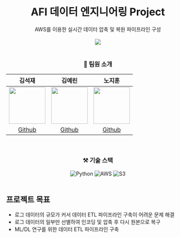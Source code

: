 <div align="center">
  <h1> AFI 데이터 엔지니어링 Project </h1>
  AWS를 이용한 실시간 데이터 압축 및 복원 파이프라인 구성
  <br><br>
  <img src="https://user-images.githubusercontent.com/86868063/151973874-c62feea1-6944-4d69-8fd3-e3b1ae58c489.png">
  <br><br>
  
  ### 👤 팀원 소개
  |김석재|김예린|노지훈|
  |:---:|:---:|:---:|
  |<img src="https://avatars.githubusercontent.com/u/86823305?v=4" width="100"/> | <img src="https://avatars.githubusercontent.com/u/86868063?v=4" width="100"/> | <img src="https://avatars.githubusercontent.com/u/86717381?v=4" width="100"/> |
  |[Github](https://github.com/Cloudblack)|[Github](https://github.com/yello-ow)|[Github](https://github.com/nojihun)|
  <br>
  
   ### ⚒ 기술 스택
  ![Python](https://img.shields.io/badge/Python-3766AB?style=flat-square&logo=Python&logoColor=FFFFFF) ![AWS](https://img.shields.io/badge/Amazon_aws-232F3E?style=flat-sqare&logo=Amazon+AWS&logoColor=white) ![S3](https://img.shields.io/badge/Amazon_S3-569A31?style=flat-square&logo=Amazon+S3&logoColor=FFFFFF) 
  <br><br>
  
</div> 

  ## 프로젝트 목표 
  - 로그 데이터의 규모가 커서 데이터 ETL 파이프라인 구축이 어려운 문제 해결 
  - 로그 데이터의 일부만 선별하여 인코딩 및 압축 후 다시 원본으로 복구 
  - ML/DL 연구를 위한 데이터 ETL 파이프라인 구축
  <br>
  
 
  
  <br>
  
 
  <br>


 </div>
